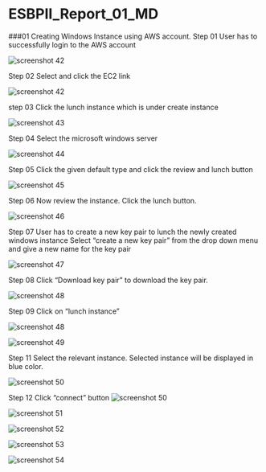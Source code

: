 # ESBPII_Report_01_MD
###01 Creating Windows Instance using AWS account.
Step 01
User has to successfully login to the AWS account

![screenshot 42](https://cloud.githubusercontent.com/assets/19299815/17270208/4506ff3c-567b-11e6-9fdd-5783bbd1d0b5.png)


Step 02
Select and click the EC2 link

![screenshot 42](https://cloud.githubusercontent.com/assets/19299815/17270208/4506ff3c-567b-11e6-9fdd-5783bbd1d0b5.png)


step 03
Click the lunch instance which is under create instance

![screenshot 43](https://cloud.githubusercontent.com/assets/19299815/17270216/70098358-567b-11e6-9737-bcfc1b61fa30.png)


Step 04 
Select the microsoft windows server

![screenshot 44](https://cloud.githubusercontent.com/assets/19299815/17270305/2708635c-567d-11e6-9334-a44e34db4812.png)


Step 05
Click the given default type and click the review and lunch button 

![screenshot 45](https://cloud.githubusercontent.com/assets/19299815/17270316/4ea63c22-567d-11e6-991b-07ff623de609.png)


Step 06
Now review the instance. Click the lunch button.

![screenshot 46](https://cloud.githubusercontent.com/assets/19299815/17270325/97303fba-567d-11e6-88c2-140564379117.png)


Step 07
User has to create a new key pair to lunch the newly created windows instance
Select “create a new key pair” from the drop down menu and give a new name for the key pair

![screenshot 47](https://cloud.githubusercontent.com/assets/19299815/17270330/b48bb7b0-567d-11e6-93af-6e1762682ab5.png)


Step 08
Click “Download key pair” to download the key pair. 

![screenshot 48](https://cloud.githubusercontent.com/assets/19299815/17270335/f09853d0-567d-11e6-9b7f-c37d2ce24678.png)


Step 09
Click on “lunch instance”

![screenshot 48](https://cloud.githubusercontent.com/assets/19299815/17270352/478ff314-567e-11e6-9a4c-487808cde93c.png)

![screenshot 49](https://cloud.githubusercontent.com/assets/19299815/17270399/5ef82840-567f-11e6-90e6-5299cf5da22c.png)

Step 11
Select the relevant instance.
Selected instance will be displayed in blue color.

![screenshot 50](https://cloud.githubusercontent.com/assets/19299815/17270420/cbc7f9fa-567f-11e6-84c4-76fe6eb7a9a4.png)


Step 12
Click “connect” button
![screenshot 50](https://cloud.githubusercontent.com/assets/19299815/17270420/cbc7f9fa-567f-11e6-84c4-76fe6eb7a9a4.png)


![screenshot 51](https://cloud.githubusercontent.com/assets/19299815/17270455/7faed128-5680-11e6-818a-587db0f44622.png)

![screenshot 52](https://cloud.githubusercontent.com/assets/19299815/17270469/ecd0ec32-5680-11e6-856e-338e20252789.png)


![screenshot 53](https://cloud.githubusercontent.com/assets/19299815/17270478/16d5820e-5681-11e6-8688-ba373163a832.png)

![screenshot 54](https://cloud.githubusercontent.com/assets/19299815/17270544/86157b96-5682-11e6-8259-68510c82d373.png)





